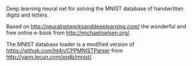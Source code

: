 Deep learning neural net for solving the MNIST database of handwritten digits and letters.

Based on http://neuralnetworksanddeeplearning.com/ the wonderful and free online e-book from http://michaelnielsen.org/.

The MNIST database loader is a modified version of https://github.com/ht4n/CPPMNISTParser from http://yann.lecun.com/exdb/mnist/.
